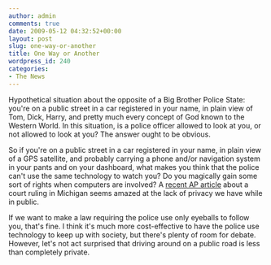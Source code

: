 ```yaml
---
author: admin
comments: true
date: 2009-05-12 04:32:52+00:00
layout: post
slug: one-way-or-another
title: One Way or Another
wordpress_id: 240
categories:
- The News
---
```


Hypothetical situation about the opposite of a Big Brother Police State: you're on a public street in a car registered in your name, in plain view of Tom, Dick, Harry, and pretty much every concept of God known to the Western World. In this situation, is a police officer allowed to look at you, or not allowed to look at you? The answer ought to be obvious.

So if you're on a public street in a car registered in your name, in plain view of a GPS satellite, and probably carrying a phone and/or navigation system in your pants and on your dashboard, what makes you think that the police can't use the same technology to watch you? Do you magically gain some sort of rights when computers are involved? A [recent AP article](http://www.chicagotribune.com/technology/chi-ap-wi-gps-police,0,5867383.story) about a court ruling in Michigan seems amazed at the lack of privacy we have while in public.

If we want to make a law requiring the police use only eyeballs to follow you, that's fine. I think it's much more cost-effective to have the police use technology to keep up with society, but there's plenty of room for debate. However, let's not act surprised that driving around on a public road is less than completely private.
